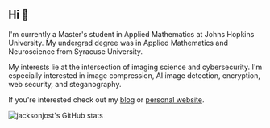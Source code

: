 ## Hi 👋

I'm currently a Master's student in Applied Mathematics at Johns Hopkins University. My undergrad degree was in Applied Mathematics and Neuroscience from Syracuse University.

My interests lie at the intersection of imaging science and cybersecurity. I'm especially interested in image compression, AI image detection, encryption, web security, and steganography.

If you're interested check out my [blog](HTTPS://starglow.net) or [personal website](HTTP://hereismyweb.site).

![jacksonjost's GitHub stats](https://github-readme-stats.vercel.app/api?username=jacksonjost&show_icons=true&theme=dracula)

<!--
**jacksonjost/jacksonjost** is a ✨ _special_ ✨ repository because its `README.md` (this file) appears on your GitHub profile.

Here are some ideas to get you started:

- 🔭 I’m currently working on ...
- 🌱 I’m currently learning ...
- 👯 I’m looking to collaborate on ...
- 🤔 I’m looking for help with ...
- 💬 Ask me about ...
- 📫 How to reach me: ...
- 😄 Pronouns: ...
- ⚡ Fun fact: ...
-->
